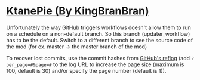 # [KtanePie (By KingBranBran)](https://github.com/KingBranBran/KtanePie)

Unfortunately the way GitHub triggers workflows doesn't allow them to run on a schedule on a non-default branch. So this branch (updater_workflow) has to be the default. Switch to a different branch to see the source code of the mod (for ex. master -> the master branch of the mod)

To recover lost commits, use the commit hashes from [GitHub's reflog](https://api.github.com/repos/KtaneModules/KtanePie-KingBranBran/events) (add `?per_page=#&page=#` to the log URL to increase the page size (maximum is 100, default is 30) and/or specify the page number (default is 1)).
